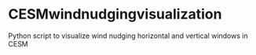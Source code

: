 # CESMwindnudgingvisualization
Python script to visualize wind nudging horizontal and vertical windows in CESM
